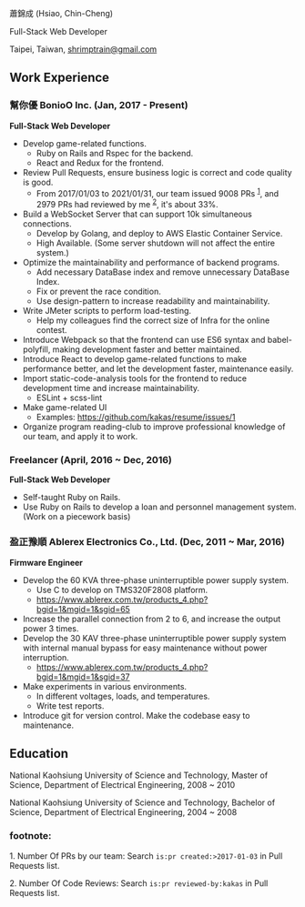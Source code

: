 蕭錦成 (Hsiao, Chin-Cheng)

Full-Stack Web Developer

Taipei, Taiwan, shrimptrain@gmail.com

## Work Experience

### 幫你優 BonioO Inc. (Jan, 2017 - Present)

**Full-Stack Web Developer**

- Develop game-related functions.
   - Ruby on Rails and Rspec for the backend.
   - React and Redux for the frontend.
- Review Pull Requests, ensure business logic is correct and code quality is good.
   - From 2017/01/03 to 2021/01/31, our team issued 9008 PRs <sup>[1](#foot-note-1)</sup>, and 2979 PRs had reviewed by me <sup>[2](#foot-note-2)</sup>, it's about 33%.
- Build a WebSocket Server that can support 10k simultaneous connections.
   - Develop by Golang, and deploy to AWS Elastic Container Service.
   - High Available. (Some server shutdown will not affect the entire system.)
- Optimize the maintainability and performance of backend programs.
   - Add necessary DataBase index and remove unnecessary DataBase Index.
   - Fix or prevent the race condition.
   - Use design-pattern to increase readability and maintainability.
- Write JMeter scripts to perform load-testing.
   - Help my colleagues find the correct size of Infra for the online contest.
- Introduce Webpack so that the frontend can use ES6 syntax and babel-polyfill, making development faster and better maintained.
- Introduce React to develop game-related functions to make performance better, and let the development faster, maintenance easily.
- Import static-code-analysis tools for the frontend to reduce development time and increase maintainability.
   - ESLint + scss-lint
- Make game-related UI
   - Examples: https://github.com/kakas/resume/issues/1
- Organize program reading-club to improve professional knowledge of our team, and apply it to work.

### Freelancer (April, 2016 ~ Dec, 2016)

**Full-Stack Web Developer**

- Self-taught Ruby on Rails.
- Use Ruby on Rails to develop a loan and personnel management system. (Work on a piecework basis)

### 盈正豫順 Ablerex Electronics Co., Ltd. (Dec, 2011 ~ Mar, 2016)

**Firmware Engineer**

- Develop the 60 KVA three-phase uninterruptible power supply system.
   - Use C to develop on TMS320F2808 platform.
   - https://www.ablerex.com.tw/products_4.php?bgid=1&mgid=1&sgid=65
- Increase the parallel connection from 2 to 6, and increase the output power 3 times.
- Develop the 30 KAV three-phase uninterruptible power supply system with internal manual bypass for easy maintenance without power interruption.
   - https://www.ablerex.com.tw/products_4.php?bgid=1&mgid=1&sgid=37
- Make experiments in various environments.
   - In different voltages, loads, and temperatures.
   - Write test reports.
- Introduce git for version control. Make the codebase easy to maintenance.

## Education

National Kaohsiung University of Science and Technology, Master of Science, Department of Electrical Engineering, 2008 ~ 2010

National Kaohsiung University of Science and Technology, Bachelor of Science, Department of Electrical Engineering, 2004 ~ 2008

### footnote:

<a name="foot-note-1">1. Number Of PRs by our team</a>: Search `is:pr created:>2017-01-03` in Pull Requests list.

<a name="foot-note-2">2. Number Of Code Reviews</a>: Search `is:pr reviewed-by:kakas` in Pull Requests list.
